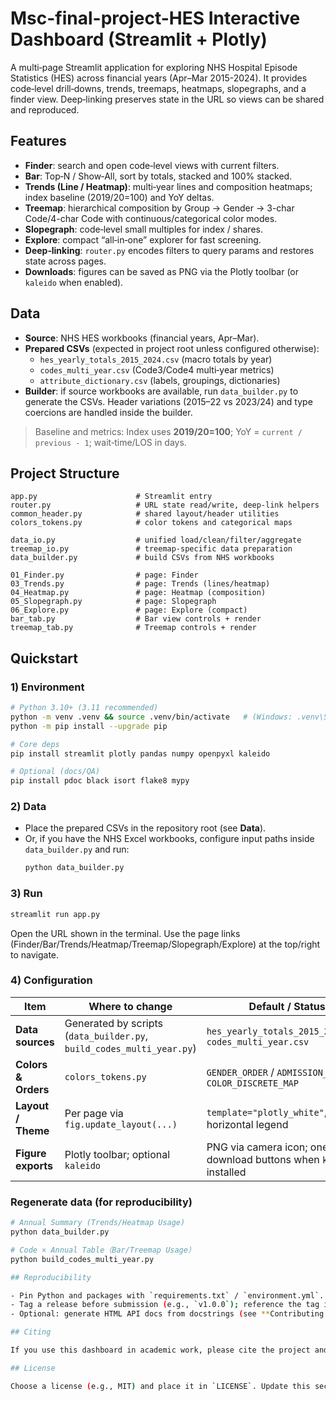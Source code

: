 # Msc-final-project-HES Interactive Dashboard (Streamlit + Plotly)

A multi‑page Streamlit application for exploring NHS Hospital Episode Statistics (HES) across financial years (Apr–Mar 2015-2024). It provides code‑level drill‑downs, trends, treemaps, heatmaps, slopegraphs, and a finder view. Deep‑linking preserves state in the URL so views can be shared and reproduced.

## Features

- **Finder**: search and open code‑level views with current filters.
- **Bar**: Top‑N / Show‑All, sort by totals, stacked and 100% stacked.
- **Trends (Line / Heatmap)**: multi‑year lines and composition heatmaps; index baseline (2019/20=100) and YoY deltas.
- **Treemap**: hierarchical composition by Group → Gender → 3-char Code/4-char Code with continuous/categorical color modes.
- **Slopegraph**: code‑level small multiples for index / shares.
- **Explore**: compact “all‑in‑one” explorer for fast screening.
- **Deep‑linking**: `router.py` encodes filters to query params and restores state across pages.
- **Downloads**: figures can be saved as PNG via the Plotly toolbar (or `kaleido` when enabled).

## Data

- **Source**: NHS HES workbooks (financial years, Apr–Mar).  
- **Prepared CSVs** (expected in project root unless configured otherwise):
  - `hes_yearly_totals_2015_2024.csv` (macro totals by year)
  - `codes_multi_year.csv` (Code3/Code4 multi‑year metrics)
  - `attribute_dictionary.csv` (labels, groupings, dictionaries)
- **Builder**: if source workbooks are available, run `data_builder.py` to generate the CSVs. Header variations (2015–22 vs 2023/24) and type coercions are handled inside the builder.

> Baseline and metrics: Index uses **2019/20=100**; YoY = `current / previous - 1`; wait‑time/LOS in days.

## Project Structure

```
app.py                      # Streamlit entry
router.py                   # URL state read/write, deep-link helpers
common_header.py            # shared layout/header utilities
colors_tokens.py            # color tokens and categorical maps

data_io.py                  # unified load/clean/filter/aggregate
treemap_io.py               # treemap-specific data preparation
data_builder.py             # build CSVs from NHS workbooks

01_Finder.py                # page: Finder
03_Trends.py                # page: Trends (lines/heatmap)
04_Heatmap.py               # page: Heatmap (composition)
05_Slopegraph.py            # page: Slopegraph
06_Explore.py               # page: Explore (compact)
bar_tab.py                  # Bar view controls + render
treemap_tab.py              # Treemap controls + render
```

## Quickstart

### 1) Environment

```bash
# Python 3.10+ (3.11 recommended)
python -m venv .venv && source .venv/bin/activate   # (Windows: .venv\Scripts\activate)
python -m pip install --upgrade pip

# Core deps
pip install streamlit plotly pandas numpy openpyxl kaleido

# Optional (docs/QA)
pip install pdoc black isort flake8 mypy
```

### 2) Data

- Place the prepared CSVs in the repository root (see **Data**).  
- Or, if you have the NHS Excel workbooks, configure input paths inside `data_builder.py` and run:
  ```bash
  python data_builder.py
  ```

### 3) Run

```bash
streamlit run app.py
```

Open the URL shown in the terminal. Use the page links (Finder/Bar/Trends/Heatmap/Treemap/Slopegraph/Explore) at the top/right to navigate.

### 4) Configuration

| Item                    | Where to change                                  | Default / Status                                                        | Notes                                                                                 |
|-------------------------|---------------------------------------------------|-------------------------------------------------------------------------|---------------------------------------------------------------------------------------|
| **Data sources**        | Generated by scripts (`data_builder.py`, `build_codes_multi_year.py`) | `hes_yearly_totals_2015_2024.csv`; `codes_multi_year.csv`               | Run the scripts above to regenerate if missing.                                       |
| **Colors & Orders**     | `colors_tokens.py`                                | `GENDER_ORDER` / `ADMISSION_ORDER` / `COLOR_DISCRETE_MAP`               | Changes take effect site-wide (Trends/Heatmap/Treemap/Bar).                           |
| **Layout / Theme**      | Per page via `fig.update_layout(...)`            | `template="plotly_white"`, horizontal legend                           | e.g., percentage axis `tickformat=".0%"`; LOS axis `ticksuffix=" d"`.                 |
| **Figure exports**      | Plotly toolbar; optional `kaleido`               | PNG via camera icon; one-click download buttons when `kaleido` installed | Install: `pip install -U kaleido`.                                                    |                                          | Share via **Export PNG/CSV** or the **Unlisted demo video** (see Supplementary).     |


### Regenerate data (for reproducibility)
```bash
# Annual Summary (Trends/Heatmap Usage)
python data_builder.py

# Code × Annual Table（Bar/Treemap Usage）
python build_codes_multi_year.py

## Reproducibility

- Pin Python and packages with `requirements.txt` / `environment.yml`.  
- Tag a release before submission (e.g., `v1.0.0`); reference the tag in the dissertation/appendix.
- Optional: generate HTML API docs from docstrings (see **Contributing → Commenting Your Code**).

## Citing

If you use this dashboard in academic work, please cite the project and the NHS HES data source. Provide a stable tag/DOI (e.g., GitHub release).

## License

Choose a license (e.g., MIT) and place it in `LICENSE`. Update this section accordingly.
